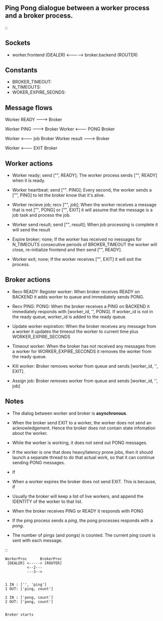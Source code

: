 Ping Pong dialogue between a worker process and a broker process. 
-------------



::

## Sockets
* worker.frontend (DEALER) <-----> broker.backend (ROUTER)

## Constants

* BROKER_TIMEOUT: 
* N_TIMEOUTS:
* WOKER_EXPIRE_SEONDS:


## Message flows

Worker READY  --->          Broker

Worker PING   --->          Broker
Worker        <---  PONG    Broker

Worker        <---  job     Broker
Worker result --->          Broker

Worker        <---  EXIT    Broker


## Worker actions

* Worker ready; send ["", READY]; The worker process sends ["", READY] when it is ready. 
* Worker heartbeat; send ["". PING]; Every second, the worker sends a ["", PING] to let the broker know that it's alive. 
* Worker recieve job; recv ["", job]; When the worker receives a message that is not ["", PONG] or ["", EXIT] it will assume that the message is a job task and process the job. 
* Worker send result; send ["", result]; When job processing is complete it will send the result

* Expire broker; none; If the worker has received no messages for N_TIMEOUTS consecutive periods of BROKER_TIMEOUT the worker will close, re-initialize frontend and then send ["", READY].
* Worker exit; none; If the worker receives ["", EXIT] it will exit the process. 



## Broker actions
<!-- Broker ready: The broker will have no registered workers, so it does nothing. -->
* Recv READY: Register worker: When broker receives READY on BACKEND it adds worker to queue and immediately sends PONG.
* Recv PING: PONG: When the broker receives a PING on BACKEND it immediately responds with [worker_id, '', PONG]. If worker_id is not in the ready queue, worker_id is added to the ready queue.


* Update worker expiration: When the broker receives any message from a worker it updates the timeout the worker to current time plus WORKER_EXPIRE_SECONDS
* Timeout worker: When the broker has not received any messages from a worker for WORKER_EXPIRE_SECONDS it removes the worker from the ready queue.
* Kill worker: Broker removes worker from queue and sends [worker_id, '', EXIT]. 
* Assign job: Broker removes worker from queue and sends [worker_id, '', job] 

## Notes
* The dialog between worker and broker is **asynchronous**.
* When the broker send EXIT to a worker, the worker does not send an acknowledgement. Hence the broker does not contain state infomation about the worker.
* While the worker is working, it does not send out PONG messages. 

* If the worker is one that does heavy/latency prone jobs, then it should launch a separate thread to do that actual work, so that it can continue sending PONG messages.
* If 

* When a worker expires the broker does not send EXIT. This is because, if 


* Usually the broker will keep a list of live workers, and append the IDENTITY of the worker to that list.
* When the broker receives PING or READY it responds with PONG

* If the ping process sends a *ping*, the pong processes responds with a
  *pong*.
* The number of pings (and pongs) is counted. The current ping count is
  sent with each message.

::

    WorkerProc      BrokerProc
     [DEALER] <-----> [ROUTER]
              <--2---
              ---3-->


    1 IN : ['', 'ping']
    1 OUT: ['ping, count']

    2 IN : ['pong, count']
    2 OUT: ['pong, count']


    Broker starts